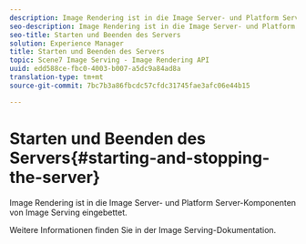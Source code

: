```yaml
---
description: Image Rendering ist in die Image Server- und Platform Server-Komponenten von Image Serving eingebettet.
seo-description: Image Rendering ist in die Image Server- und Platform Server-Komponenten von Image Serving eingebettet.
seo-title: Starten und Beenden des Servers
solution: Experience Manager
title: Starten und Beenden des Servers
topic: Scene7 Image Serving - Image Rendering API
uuid: edd588ce-fbc0-4003-b007-a5dc9a84ad8a
translation-type: tm+mt
source-git-commit: 7bc7b3a86fbcdc57cfdc31745fae3afc06e44b15

---
```



# Starten und Beenden des Servers{#starting-and-stopping-the-server}

Image Rendering ist in die Image Server- und Platform Server-Komponenten von Image Serving eingebettet.

Weitere Informationen finden Sie in der Image Serving-Dokumentation.
